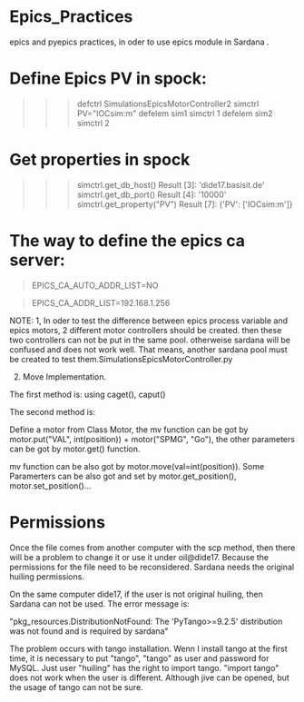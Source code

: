 # Epics_Practices
epics and pyepics practices, in oder to use epics module in Sardana .


# Define Epics PV in spock:
>>> defctrl SimulationsEpicsMotorController2 simctrl PV="IOCsim:m"
>>> defelem sim1 simctrl 1
>>> defelem sim2 simctrl 2

# Get properties in spock
>>> simctrl.get_db_host()
	Result [3]: 'dide17.basisit.de'
>>> simctrl.get_db_port()
	Result [4]: '10000'
>>> simctrl.get_property("PV")
	Result [7]: {'PV': ['IOCsim:m']}

  
# The way to define the epics ca server:

> EPICS_CA_AUTO_ADDR_LIST=NO

> EPICS_CA_ADDR_LIST=192.168.1.256


NOTE:
1, In oder to test the difference between epics process variable and epics motors, 2 different motor controllers should be created. then these two controllers can not be put in the same pool. otherweise sardana will be confused and does not work well.  That means, another sardana pool must be created to test them.SimulationsEpicsMotorController.py


2. Move Implementation.

  The first method is: using caget(), caput()
  
  The second method is:
  
  Define a motor from Class Motor, the mv function can be got by motor.put("VAL", int(position)) + motor("SPMG", "Go"), the other parameters can be got by motor.get() function.
  
   mv function can be also got by motor.move(val=int(position)). Some Paramerters can be also got and set by motor.get_position(), motor.set_position()...

# Permissions
Once the file comes from another computer with the scp method, then there will be a problem to change it or use it under oil@dide17. Because the permissions for the file need to be reconsidered. Sardana needs the original huiling permissions.


On the same computer dide17, if the user is not original huiling, then Sardana can not be used. The error message is:  

"pkg_resources.DistributionNotFound: The 'PyTango>=9.2.5' distribution was not found and is required by sardana"

The problem occurs with tango installation. Wenn I install tango at the first time, it is necessary to put "tango", "tango" as user and password for MySQL. Just user "huiling" has the right to import tango. "import tango" does not work when the user is different. Although jive can be opened, but the usage of tango can not be sure.


